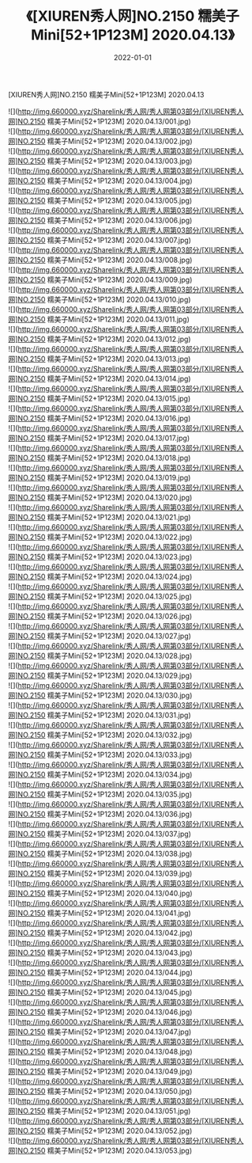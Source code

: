 ﻿---
layout: post
title:  《[XIUREN秀人网]NO.2150 糯美子Mini[52+1P123M] 2020.04.13》
date:   2022-01-01
img: http://img.660000.xyz/Sharelink/秀人网/秀人网第03部分/[XIUREN秀人网]NO.2150 糯美子Mini[52+1P123M] 2020.04.13/000.jpg
categories: [美女, 清纯, 唯美]
---

[XIUREN秀人网]NO.2150 糯美子Mini[52+1P123M] 2020.04.13

 ![](http://img.660000.xyz/Sharelink/秀人网/秀人网第03部分/[XIUREN秀人网]NO.2150 糯美子Mini[52+1P123M] 2020.04.13/001.jpg) <br>![](http://img.660000.xyz/Sharelink/秀人网/秀人网第03部分/[XIUREN秀人网]NO.2150 糯美子Mini[52+1P123M] 2020.04.13/002.jpg) <br>![](http://img.660000.xyz/Sharelink/秀人网/秀人网第03部分/[XIUREN秀人网]NO.2150 糯美子Mini[52+1P123M] 2020.04.13/003.jpg) <br>![](http://img.660000.xyz/Sharelink/秀人网/秀人网第03部分/[XIUREN秀人网]NO.2150 糯美子Mini[52+1P123M] 2020.04.13/004.jpg) <br>![](http://img.660000.xyz/Sharelink/秀人网/秀人网第03部分/[XIUREN秀人网]NO.2150 糯美子Mini[52+1P123M] 2020.04.13/005.jpg) <br>![](http://img.660000.xyz/Sharelink/秀人网/秀人网第03部分/[XIUREN秀人网]NO.2150 糯美子Mini[52+1P123M] 2020.04.13/006.jpg) <br>![](http://img.660000.xyz/Sharelink/秀人网/秀人网第03部分/[XIUREN秀人网]NO.2150 糯美子Mini[52+1P123M] 2020.04.13/007.jpg) <br>![](http://img.660000.xyz/Sharelink/秀人网/秀人网第03部分/[XIUREN秀人网]NO.2150 糯美子Mini[52+1P123M] 2020.04.13/008.jpg) <br>![](http://img.660000.xyz/Sharelink/秀人网/秀人网第03部分/[XIUREN秀人网]NO.2150 糯美子Mini[52+1P123M] 2020.04.13/009.jpg) <br>![](http://img.660000.xyz/Sharelink/秀人网/秀人网第03部分/[XIUREN秀人网]NO.2150 糯美子Mini[52+1P123M] 2020.04.13/010.jpg) <br>![](http://img.660000.xyz/Sharelink/秀人网/秀人网第03部分/[XIUREN秀人网]NO.2150 糯美子Mini[52+1P123M] 2020.04.13/011.jpg) <br>![](http://img.660000.xyz/Sharelink/秀人网/秀人网第03部分/[XIUREN秀人网]NO.2150 糯美子Mini[52+1P123M] 2020.04.13/012.jpg) <br>![](http://img.660000.xyz/Sharelink/秀人网/秀人网第03部分/[XIUREN秀人网]NO.2150 糯美子Mini[52+1P123M] 2020.04.13/013.jpg) <br>![](http://img.660000.xyz/Sharelink/秀人网/秀人网第03部分/[XIUREN秀人网]NO.2150 糯美子Mini[52+1P123M] 2020.04.13/014.jpg) <br>![](http://img.660000.xyz/Sharelink/秀人网/秀人网第03部分/[XIUREN秀人网]NO.2150 糯美子Mini[52+1P123M] 2020.04.13/015.jpg) <br>![](http://img.660000.xyz/Sharelink/秀人网/秀人网第03部分/[XIUREN秀人网]NO.2150 糯美子Mini[52+1P123M] 2020.04.13/016.jpg) <br>![](http://img.660000.xyz/Sharelink/秀人网/秀人网第03部分/[XIUREN秀人网]NO.2150 糯美子Mini[52+1P123M] 2020.04.13/017.jpg) <br>![](http://img.660000.xyz/Sharelink/秀人网/秀人网第03部分/[XIUREN秀人网]NO.2150 糯美子Mini[52+1P123M] 2020.04.13/018.jpg) <br>![](http://img.660000.xyz/Sharelink/秀人网/秀人网第03部分/[XIUREN秀人网]NO.2150 糯美子Mini[52+1P123M] 2020.04.13/019.jpg) <br>![](http://img.660000.xyz/Sharelink/秀人网/秀人网第03部分/[XIUREN秀人网]NO.2150 糯美子Mini[52+1P123M] 2020.04.13/020.jpg) <br>![](http://img.660000.xyz/Sharelink/秀人网/秀人网第03部分/[XIUREN秀人网]NO.2150 糯美子Mini[52+1P123M] 2020.04.13/021.jpg) <br>![](http://img.660000.xyz/Sharelink/秀人网/秀人网第03部分/[XIUREN秀人网]NO.2150 糯美子Mini[52+1P123M] 2020.04.13/022.jpg) <br>![](http://img.660000.xyz/Sharelink/秀人网/秀人网第03部分/[XIUREN秀人网]NO.2150 糯美子Mini[52+1P123M] 2020.04.13/023.jpg) <br>![](http://img.660000.xyz/Sharelink/秀人网/秀人网第03部分/[XIUREN秀人网]NO.2150 糯美子Mini[52+1P123M] 2020.04.13/024.jpg) <br>![](http://img.660000.xyz/Sharelink/秀人网/秀人网第03部分/[XIUREN秀人网]NO.2150 糯美子Mini[52+1P123M] 2020.04.13/025.jpg) <br>![](http://img.660000.xyz/Sharelink/秀人网/秀人网第03部分/[XIUREN秀人网]NO.2150 糯美子Mini[52+1P123M] 2020.04.13/026.jpg) <br>![](http://img.660000.xyz/Sharelink/秀人网/秀人网第03部分/[XIUREN秀人网]NO.2150 糯美子Mini[52+1P123M] 2020.04.13/027.jpg) <br>![](http://img.660000.xyz/Sharelink/秀人网/秀人网第03部分/[XIUREN秀人网]NO.2150 糯美子Mini[52+1P123M] 2020.04.13/028.jpg) <br>![](http://img.660000.xyz/Sharelink/秀人网/秀人网第03部分/[XIUREN秀人网]NO.2150 糯美子Mini[52+1P123M] 2020.04.13/029.jpg) <br>![](http://img.660000.xyz/Sharelink/秀人网/秀人网第03部分/[XIUREN秀人网]NO.2150 糯美子Mini[52+1P123M] 2020.04.13/030.jpg) <br>![](http://img.660000.xyz/Sharelink/秀人网/秀人网第03部分/[XIUREN秀人网]NO.2150 糯美子Mini[52+1P123M] 2020.04.13/031.jpg) <br>![](http://img.660000.xyz/Sharelink/秀人网/秀人网第03部分/[XIUREN秀人网]NO.2150 糯美子Mini[52+1P123M] 2020.04.13/032.jpg) <br>![](http://img.660000.xyz/Sharelink/秀人网/秀人网第03部分/[XIUREN秀人网]NO.2150 糯美子Mini[52+1P123M] 2020.04.13/033.jpg) <br>![](http://img.660000.xyz/Sharelink/秀人网/秀人网第03部分/[XIUREN秀人网]NO.2150 糯美子Mini[52+1P123M] 2020.04.13/034.jpg) <br>![](http://img.660000.xyz/Sharelink/秀人网/秀人网第03部分/[XIUREN秀人网]NO.2150 糯美子Mini[52+1P123M] 2020.04.13/035.jpg) <br>![](http://img.660000.xyz/Sharelink/秀人网/秀人网第03部分/[XIUREN秀人网]NO.2150 糯美子Mini[52+1P123M] 2020.04.13/036.jpg) <br>![](http://img.660000.xyz/Sharelink/秀人网/秀人网第03部分/[XIUREN秀人网]NO.2150 糯美子Mini[52+1P123M] 2020.04.13/037.jpg) <br>![](http://img.660000.xyz/Sharelink/秀人网/秀人网第03部分/[XIUREN秀人网]NO.2150 糯美子Mini[52+1P123M] 2020.04.13/038.jpg) <br>![](http://img.660000.xyz/Sharelink/秀人网/秀人网第03部分/[XIUREN秀人网]NO.2150 糯美子Mini[52+1P123M] 2020.04.13/039.jpg) <br>![](http://img.660000.xyz/Sharelink/秀人网/秀人网第03部分/[XIUREN秀人网]NO.2150 糯美子Mini[52+1P123M] 2020.04.13/040.jpg) <br>![](http://img.660000.xyz/Sharelink/秀人网/秀人网第03部分/[XIUREN秀人网]NO.2150 糯美子Mini[52+1P123M] 2020.04.13/041.jpg) <br>![](http://img.660000.xyz/Sharelink/秀人网/秀人网第03部分/[XIUREN秀人网]NO.2150 糯美子Mini[52+1P123M] 2020.04.13/042.jpg) <br>![](http://img.660000.xyz/Sharelink/秀人网/秀人网第03部分/[XIUREN秀人网]NO.2150 糯美子Mini[52+1P123M] 2020.04.13/043.jpg) <br>![](http://img.660000.xyz/Sharelink/秀人网/秀人网第03部分/[XIUREN秀人网]NO.2150 糯美子Mini[52+1P123M] 2020.04.13/044.jpg) <br>![](http://img.660000.xyz/Sharelink/秀人网/秀人网第03部分/[XIUREN秀人网]NO.2150 糯美子Mini[52+1P123M] 2020.04.13/045.jpg) <br>![](http://img.660000.xyz/Sharelink/秀人网/秀人网第03部分/[XIUREN秀人网]NO.2150 糯美子Mini[52+1P123M] 2020.04.13/046.jpg) <br>![](http://img.660000.xyz/Sharelink/秀人网/秀人网第03部分/[XIUREN秀人网]NO.2150 糯美子Mini[52+1P123M] 2020.04.13/047.jpg) <br>![](http://img.660000.xyz/Sharelink/秀人网/秀人网第03部分/[XIUREN秀人网]NO.2150 糯美子Mini[52+1P123M] 2020.04.13/048.jpg) <br>![](http://img.660000.xyz/Sharelink/秀人网/秀人网第03部分/[XIUREN秀人网]NO.2150 糯美子Mini[52+1P123M] 2020.04.13/049.jpg) <br>![](http://img.660000.xyz/Sharelink/秀人网/秀人网第03部分/[XIUREN秀人网]NO.2150 糯美子Mini[52+1P123M] 2020.04.13/050.jpg) <br>![](http://img.660000.xyz/Sharelink/秀人网/秀人网第03部分/[XIUREN秀人网]NO.2150 糯美子Mini[52+1P123M] 2020.04.13/051.jpg) <br>![](http://img.660000.xyz/Sharelink/秀人网/秀人网第03部分/[XIUREN秀人网]NO.2150 糯美子Mini[52+1P123M] 2020.04.13/052.jpg) <br>![](http://img.660000.xyz/Sharelink/秀人网/秀人网第03部分/[XIUREN秀人网]NO.2150 糯美子Mini[52+1P123M] 2020.04.13/053.jpg) <br>